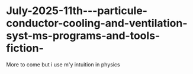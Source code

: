 # July-2025-11th---particule-conductor-cooling-and-ventilation-syst-ms-programs-and-tools-fiction-
More to come but i use m'y intuition in physics
